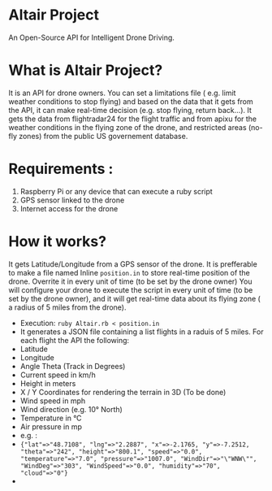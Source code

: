 # Altair Project
An Open-Source API for Intelligent Drone Driving.

# What is Altair Project?
It is an API for drone owners. You can set a limitations file ( e.g. limit weather conditions to stop flying) and based on the data that it gets from the API, it can make real-time decision (e.g. stop flying, return back...). It gets the data from flightradar24 for the flight traffic and from apixu for the weather conditions in the flying zone of the drone, and restricted areas (no-fly zones) from the public US governement database.

# Requirements :
1. Raspberry Pi or any device that can execute a ruby script
2. GPS sensor linked to the drone
3. Internet access for the drone

# How it works?
It gets Latitude/Longitude from a GPS sensor of the drone. It is prefferable to make a file named Inline `position.in` to store real-time position of the drone. Overrite it in every unit of time (to be set by the drone owner)
You will configure your drone to execute the script in every unit of time (to be set by the drone owner), and it will get real-time data about its flying zone ( a radius of 5 miles from the drone).
+ Execution: `ruby Altair.rb < position.in`
+ It generates a JSON file containing a list flights in a raduis of 5 miles. For each flight the API the following:
+ Latitude
+ Longitude
+ Angle Theta (Track in Degrees)
+ Current speed in km/h
+ Height in meters
+ X / Y Coordinates for rendering the terrain in 3D (To be done)
+ Wind speed in mph
+ Wind direction (e.g. 10° North)
+ Temperature in °C
+ Air pressure in mp
+ e.g. : 
+ `{"lat"=>"48.7108", "lng"=>"2.2887", "x"=>-2.1765, "y"=>-7.2512, "theta"=>"242", "height"=>"800.1", "speed"=>"0.0", "temperature"=>"7.0", "pressure"=>"1007.0", "WindDir"=>"\"WNW\"", "WindDeg"=>"303", "WindSpeed"=>"0.0", "humidity"=>"70", "cloud"=>"0"}`
+ 
